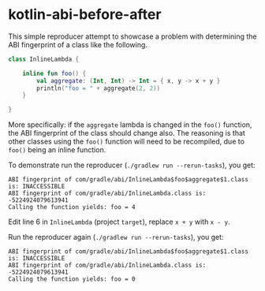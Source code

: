 # kotlin-abi-before-after

This simple reproducer attempt to showcase a problem with determining the ABI fingerprint of a class like the following. 

```kotlin
class InlineLambda {

    inline fun foo() {
        val aggregate: (Int, Int) -> Int = { x, y -> x + y }
        println("foo = " + aggregate(2, 2))
    }

}
```

More specifically: if the `aggregate` lambda is changed in the `foo()` function, the ABI fingerprint of the class should change also.
The reasoning is that other classes using the `foo()` function will need to be recompiled, due to `foo()` being an inline function.

To demonstrate run the reproducer (`./gradlew run --rerun-tasks`), you get:

```
ABI fingerprint of com/gradle/abi/InlineLambda$foo$aggregate$1.class is: INACCESSIBLE
ABI fingerprint of com/gradle/abi/InlineLambda.class is: -5224924079613941
Calling the function yields: foo = 4
```

Edit line 6 in `InlineLambda` (project `target`), replace `x + y` with `x - y`.

Run the reproducer again (`./gradlew run --rerun-tasks`), you get:

```
ABI fingerprint of com/gradle/abi/InlineLambda$foo$aggregate$1.class is: INACCESSIBLE
ABI fingerprint of com/gradle/abi/InlineLambda.class is: -5224924079613941
Calling the function yields: foo = 0
```
